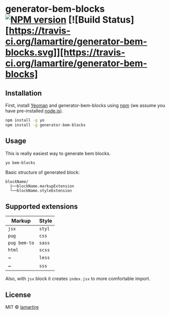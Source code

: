 # generator-bem-blocks [![NPM version][npm-image]][npm-url] [![Build Status][https://travis-ci.org/lamartire/generator-bem-blocks.svg]][https://travis-ci.org/lamartire/generator-bem-blocks]
<!--[![Coverage percentage][coveralls-image]][coveralls-url]-->
>

## Installation

First, install [Yeoman](http://yeoman.io) and generator-bem-blocks using [npm](https://www.npmjs.com/) (we assume you have pre-installed [node.js](https://nodejs.org/)).

```bash
npm install -g yo
npm install -g generator-bem-blocks
```

## Usage

This is really easiest way to generate bem blocks.

```bash
yo bem-blocks
```

Basic structure of generated block:

```
blockName/
  ├──blockName.markupExtension
  └──blockName.styleExtension
```

## Supported extensions

| **Markup** | **Style** |
|------------|-----------|
|`jsx`|`styl`|
|`pug`|`css`|
|`pug bem-to`|`sass`|
|`html`|`scss`|
|~|`less`|
|~|`sss`|

Also, with `jsx` block it creates `index.jsx` to more comfortable import.

## License

MIT © [lamartire]()


[npm-image]: https://badge.fury.io/js/generator-bem-blocks.svg
[npm-url]: https://npmjs.org/package/generator-bem-blocks
[travis-image]: https://travis-ci.org/lamartire/generator-bem-blocks.svg?branch=master
[travis-url]: https://travis-ci.org/lamartire/generator-bem-blocks
[daviddm-image]: https://david-dm.org/lamartire/generator-bem-blocks.svg?theme=shields.io
[daviddm-url]: https://david-dm.org/lamartire/generator-bem-blocks
[coveralls-image]: https://coveralls.io/repos/lamartire/generator-bem-blocks/badge.svg
[coveralls-url]: https://coveralls.io/r/lamartire/generator-bem-blocks
